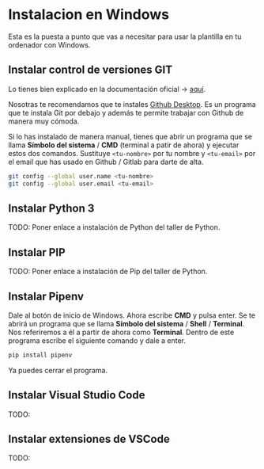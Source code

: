 # Instalacion en Windows

Esta es la puesta a punto que vas a necesitar para usar la plantilla en tu ordenador con Windows.

## Instalar control de versiones GIT

Lo tienes bien explicado en la documentación oficial -> [aquí](https://git-scm.com/book/es/v2/Inicio---Sobre-el-Control-de-Versiones-Instalaci%C3%B3n-de-Git#_instalación_en_windows).

Nosotras te recomendamos que te instales [Github Desktop](https://desktop.github.com/). Es un programa que te instala Git por debajo y además te permite trabajar con Github de manera muy cómoda.

Si lo has instalado de manera manual, tienes que abrir un programa que se llama **Símbolo del sistema** / **CMD** (terminal a patir de ahora) y ejecutar estos dos comandos. Sustituye `<tu-nombre>` por tu nombre y `<tu-email>` por el email que has usado en Github / Gitlab para darte de alta.

```bash
git config --global user.name <tu-nombre>
git config --global user.email <tu-email>
```

## Instalar Python 3

TODO: Poner enlace a instalación de Python del taller de Python.

## Instalar PIP

TODO: Poner enlace a instalación de Pip del taller de Python.

## Instalar Pipenv

Dale al botón de inicio de Windows. Ahora escribe **CMD** y pulsa enter. Se te abrirá un programa que se llama **Símbolo del sistema** / **Shell** / **Terminal**. Nos referiremos a él a partir de ahora como **Terminal**. Dentro de este programa escribe el siguiente comando y dale a enter.

```bash
pip install pipenv
```

Ya puedes cerrar el programa.

## Instalar Visual Studio Code

TODO:

## Instalar extensiones de VSCode

TODO:
